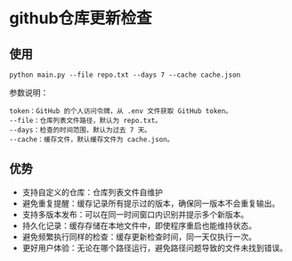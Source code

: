 # github仓库更新检查

## 使用
```
python main.py --file repo.txt --days 7 --cache cache.json
```
参数说明：
```
token：GitHub 的个人访问令牌，从 .env 文件获取 GitHub token。
--file：仓库列表文件路径，默认为 repo.txt。
--days：检查的时间范围，默认为过去 7 天。
--cache：缓存文件，默认缓存文件为 cache.json。
```

## 优势
- 支持自定义的仓库：仓库列表文件自维护
- 避免重复提醒：缓存记录所有提示过的版本，确保同一版本不会重复输出。
- 支持多版本发布：可以在同一时间窗口内识别并提示多个新版本。
- 持久化记录：缓存存储在本地文件中，即使程序重启也能维持状态。
- 避免频繁执行同样的检查：缓存更新检查时间，同一天仅执行一次。
- 更好用户体验：无论在哪个路径运行，避免路径问题导致的文件未找到错误。
